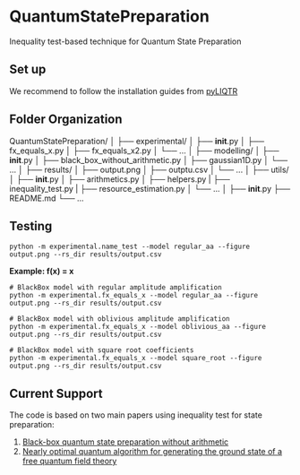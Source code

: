 # QuantumStatePreparation
Inequality test-based technique for Quantum State Preparation

## Set up

We recommend to follow the installation guides from [pyLIQTR](https://github.com/isi-usc-edu/pyLIQTR/tree/v0.3.0)

## Folder Organization

QuantumStatePreparation/
│
├── experimental/
│   ├── __init__.py
│   ├── fx_equals_x.py
│   ├── fx_equals_x2.py
│   └── ...
│
├── modelling/
│   ├── __init__.py
│   ├── black_box_without_arithmetic.py
│   ├── gaussian1D.py
│   └── ...
│
├── results/
│   ├── output.png
│   ├── outptu.csv
│   └── ...
│
├── utils/
│   ├── __init__.py
│   ├── arithmetics.py
│   ├── helpers.py
|   ├── inequality_test.py
|   ├── resource_estimation.py
│   └── ...
│
├── __init__.py
├── README.md
└── ...

## Testing

```
python -m experimental.name_test --model regular_aa --figure output.png --rs_dir results/output.csv
```


**Example: f(x) = x**

```
# BlackBox model with regular amplitude amplification
python -m experimental.fx_equals_x --model regular_aa --figure output.png --rs_dir results/output.csv

# BlackBox model with oblivious amplitude amplification
python -m experimental.fx_equals_x --model oblivious_aa --figure output.png --rs_dir results/output.csv

# BlackBox model with square root coefficients
python -m experimental.fx_equals_x --model square_root --figure output.png --rs_dir results/output.csv
```

## Current Support
The code is based on two main papers using inequality test for state preparation:
1. [Black-box quantum state preparation without arithmetic](https://arxiv.org/abs/1807.03206)
2. [Nearly optimal quantum algorithm for generating the ground state of a free quantum field theory](https://arxiv.org/abs/2110.05708)
